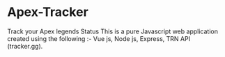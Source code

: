 # Apex-Tracker
Track your Apex legends Status
This is a pure Javascript web application created using the following :- 
Vue js, Node js, Express, TRN API (tracker.gg).
